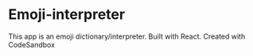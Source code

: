 # Emoji-interpreter

This app is an emoji dictionary/interpreter. Built with React. Created with CodeSandbox
